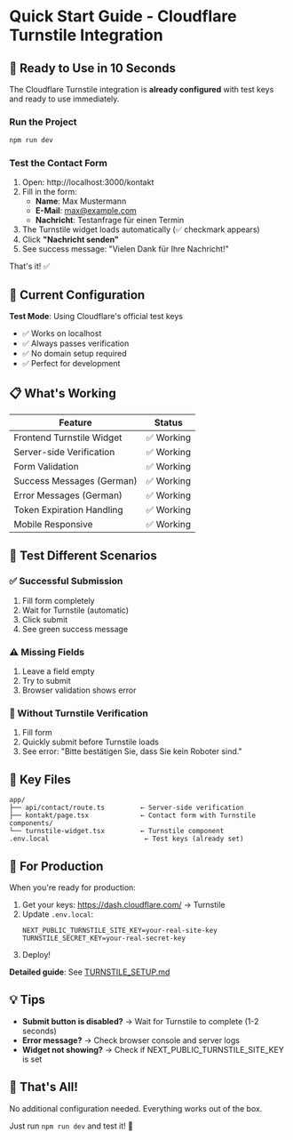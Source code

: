 # Quick Start Guide - Cloudflare Turnstile Integration

## 🚀 Ready to Use in 10 Seconds

The Cloudflare Turnstile integration is **already configured** with test keys and ready to use immediately.

### Run the Project

```bash
npm run dev
```

### Test the Contact Form

1. Open: http://localhost:3000/kontakt
2. Fill in the form:
   - **Name**: Max Mustermann
   - **E-Mail**: max@example.com
   - **Nachricht**: Testanfrage für einen Termin
3. The Turnstile widget loads automatically (✅ checkmark appears)
4. Click **"Nachricht senden"**
5. See success message: "Vielen Dank für Ihre Nachricht!"

That's it! ✅

## 🔑 Current Configuration

**Test Mode**: Using Cloudflare's official test keys
- ✅ Works on localhost
- ✅ Always passes verification
- ✅ No domain setup required
- ✅ Perfect for development

## 📋 What's Working

| Feature | Status |
|---------|--------|
| Frontend Turnstile Widget | ✅ Working |
| Server-side Verification | ✅ Working |
| Form Validation | ✅ Working |
| Success Messages (German) | ✅ Working |
| Error Messages (German) | ✅ Working |
| Token Expiration Handling | ✅ Working |
| Mobile Responsive | ✅ Working |

## 🎯 Test Different Scenarios

### ✅ Successful Submission
1. Fill form completely
2. Wait for Turnstile (automatic)
3. Click submit
4. See green success message

### ⚠️ Missing Fields
1. Leave a field empty
2. Try to submit
3. Browser validation shows error

### 🤖 Without Turnstile Verification
1. Fill form
2. Quickly submit before Turnstile loads
3. See error: "Bitte bestätigen Sie, dass Sie kein Roboter sind."

## 📁 Key Files

```
app/
├── api/contact/route.ts         ← Server-side verification
├── kontakt/page.tsx             ← Contact form with Turnstile
components/
└── turnstile-widget.tsx         ← Turnstile component
.env.local                        ← Test keys (already set)
```

## 🔧 For Production

When you're ready for production:

1. Get your keys: https://dash.cloudflare.com/ → Turnstile
2. Update `.env.local`:
   ```
   NEXT_PUBLIC_TURNSTILE_SITE_KEY=your-real-site-key
   TURNSTILE_SECRET_KEY=your-real-secret-key
   ```
3. Deploy!

**Detailed guide**: See [TURNSTILE_SETUP.md](TURNSTILE_SETUP.md)

## 💡 Tips

- **Submit button is disabled?** → Wait for Turnstile to complete (1-2 seconds)
- **Error message?** → Check browser console and server logs
- **Widget not showing?** → Check if NEXT_PUBLIC_TURNSTILE_SITE_KEY is set

## 🎉 That's All!

No additional configuration needed. Everything works out of the box.

Just run `npm run dev` and test it! 🚀
